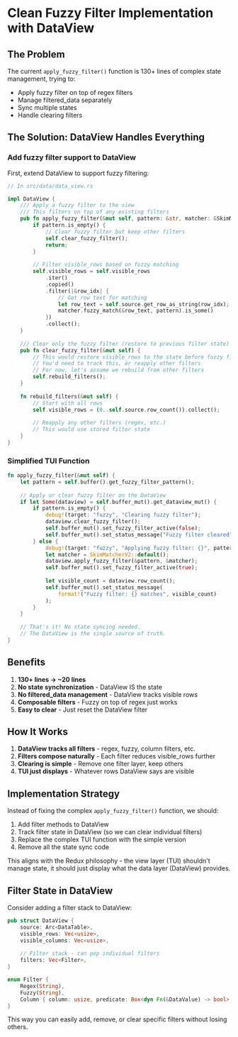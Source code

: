 # Clean Fuzzy Filter Implementation with DataView

## The Problem
The current `apply_fuzzy_filter()` function is 130+ lines of complex state management, trying to:
- Apply fuzzy filter on top of regex filters
- Manage filtered_data separately
- Sync multiple states
- Handle clearing filters

## The Solution: DataView Handles Everything

### Add fuzzy filter support to DataView

First, extend DataView to support fuzzy filtering:

```rust
// In src/data/data_view.rs

impl DataView {
    /// Apply a fuzzy filter to the view
    /// This filters on top of any existing filters
    pub fn apply_fuzzy_filter(&mut self, pattern: &str, matcher: &SkimMatcherV2) {
        if pattern.is_empty() {
            // Clear fuzzy filter but keep other filters
            self.clear_fuzzy_filter();
            return;
        }
        
        // Filter visible_rows based on fuzzy matching
        self.visible_rows = self.visible_rows
            .iter()
            .copied()
            .filter(|&row_idx| {
                // Get row text for matching
                let row_text = self.source.get_row_as_string(row_idx);
                matcher.fuzzy_match(&row_text, pattern).is_some()
            })
            .collect();
    }
    
    /// Clear only the fuzzy filter (restore to previous filter state)
    pub fn clear_fuzzy_filter(&mut self) {
        // This would restore visible_rows to the state before fuzzy filter
        // You'd need to track this, or reapply other filters
        // For now, let's assume we rebuild from other filters
        self.rebuild_filters();
    }
    
    fn rebuild_filters(&mut self) {
        // Start with all rows
        self.visible_rows = (0..self.source.row_count()).collect();
        
        // Reapply any other filters (regex, etc.)
        // This would use stored filter state
    }
}
```

### Simplified TUI Function

```rust
fn apply_fuzzy_filter(&mut self) {
    let pattern = self.buffer().get_fuzzy_filter_pattern();
    
    // Apply or clear fuzzy filter on the DataView
    if let Some(dataview) = self.buffer_mut().get_dataview_mut() {
        if pattern.is_empty() {
            debug!(target: "fuzzy", "Clearing fuzzy filter");
            dataview.clear_fuzzy_filter();
            self.buffer_mut().set_fuzzy_filter_active(false);
            self.buffer_mut().set_status_message("Fuzzy filter cleared".to_string());
        } else {
            debug!(target: "fuzzy", "Applying fuzzy filter: {}", pattern);
            let matcher = SkimMatcherV2::default();
            dataview.apply_fuzzy_filter(&pattern, &matcher);
            self.buffer_mut().set_fuzzy_filter_active(true);
            
            let visible_count = dataview.row_count();
            self.buffer_mut().set_status_message(
                format!("Fuzzy filter: {} matches", visible_count)
            );
        }
    }
    
    // That's it! No state syncing needed.
    // The DataView is the single source of truth.
}
```

## Benefits

1. **130+ lines → ~20 lines**
2. **No state synchronization** - DataView IS the state
3. **No filtered_data management** - DataView tracks visible rows
4. **Composable filters** - Fuzzy on top of regex just works
5. **Easy to clear** - Just reset the DataView filter

## How It Works

1. **DataView tracks all filters** - regex, fuzzy, column filters, etc.
2. **Filters compose naturally** - Each filter reduces visible_rows further
3. **Clearing is simple** - Remove one filter layer, keep others
4. **TUI just displays** - Whatever rows DataView says are visible

## Implementation Strategy

Instead of fixing the complex `apply_fuzzy_filter()` function, we should:

1. Add filter methods to DataView
2. Track filter state in DataView (so we can clear individual filters)
3. Replace the complex TUI function with the simple version
4. Remove all the state sync code

This aligns with the Redux philosophy - the view layer (TUI) shouldn't manage state, it should just display what the data layer (DataView) provides.

## Filter State in DataView

Consider adding a filter stack to DataView:

```rust
pub struct DataView {
    source: Arc<DataTable>,
    visible_rows: Vec<usize>,
    visible_columns: Vec<usize>,
    
    // Filter stack - can pop individual filters
    filters: Vec<Filter>,
}

enum Filter {
    Regex(String),
    Fuzzy(String),
    Column { column: usize, predicate: Box<dyn Fn(&DataValue) -> bool> },
}
```

This way you can easily add, remove, or clear specific filters without losing others.
